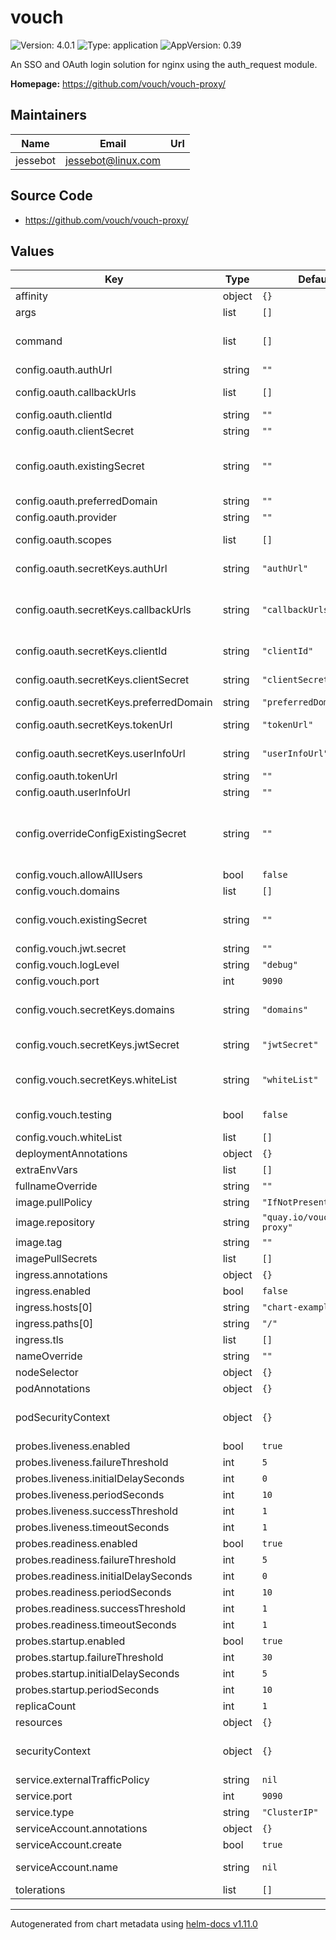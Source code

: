 # vouch

![Version: 4.0.1](https://img.shields.io/badge/Version-4.0.1-informational?style=flat-square) ![Type: application](https://img.shields.io/badge/Type-application-informational?style=flat-square) ![AppVersion: 0.39](https://img.shields.io/badge/AppVersion-0.39-informational?style=flat-square)

An SSO and OAuth login solution for nginx using the auth_request module.

**Homepage:** <https://github.com/vouch/vouch-proxy/>

## Maintainers

| Name | Email | Url |
| ---- | ------ | --- |
| jessebot | <jessebot@linux.com> |  |

## Source Code

* <https://github.com/vouch/vouch-proxy/>

## Values

| Key | Type | Default | Description |
|-----|------|---------|-------------|
| affinity | object | `{}` |  |
| args | list | `[]` | arguments to command for container |
| command | list | `[]` | Allow to specify an alternate command before launching vouch example: command: ['/bin/sh', '-c', 'source /vault/secrets/config && /vouch-proxy'] |
| config.oauth.authUrl | string | `""` | authentication url from your oidc provider |
| config.oauth.callbackUrls | list | `[]` | valid callback urls to use, example https://vouch.example.com/auth |
| config.oauth.clientId | string | `""` | clientID from  your provider |
| config.oauth.clientSecret | string | `""` | clientSecret from your provider |
| config.oauth.existingSecret | string | `""` | existingSecret for clientId, clientSecret, authUrl, tokenUrl, userInfoUrl, scopes, callbackUrls, and preferredDomain. If this value is not empty, we will ignore all of those plain text values and only use your secret keys |
| config.oauth.preferredDomain | string | `""` | preferred domain |
| config.oauth.provider | string | `""` | oauth2 provider, such as keycloak |
| config.oauth.scopes | list | `[]` | array of scopes to get from the provider e.g. [openid, email, profile] |
| config.oauth.secretKeys.authUrl | string | `"authUrl"` | secret key in oauth.existingSecret for authentication url from your oidc provider |
| config.oauth.secretKeys.callbackUrls | string | `"callbackUrls"` | secret key in oauth.existingSecret for commas seperated list of valid callback urls to use, example value for your key in your existing secert: 'https://vouch.example.com/auth,https://vouch.example.com/login' |
| config.oauth.secretKeys.clientId | string | `"clientId"` | secret key in oauth.existingSecret for the clientID from your provider |
| config.oauth.secretKeys.clientSecret | string | `"clientSecret"` | secret key in oauth.existingSecret for clientSecret from your provider |
| config.oauth.secretKeys.preferredDomain | string | `"preferredDomain"` | secret key in oauth.existingSecret for your preferred domain |
| config.oauth.secretKeys.tokenUrl | string | `"tokenUrl"` | secret key in oauth.existingSecret for token url from your oidc provider |
| config.oauth.secretKeys.userInfoUrl | string | `"userInfoUrl"` | secret key in oauth.existingSecret for userInfoUrl from your oidc provider |
| config.oauth.tokenUrl | string | `""` | token url from your oidc provider |
| config.oauth.userInfoUrl | string | `""` | user info Url from your oidc provider |
| config.overrideConfigExistingSecret | string | `""` | Allow overriding the ENTIRE config.yaml value with an existing secret, like a sealed secret. If not empty string, ALL  values under config are ignored except for config.existing. For all possible config.yaml values, see: https://github.com/vouch/vouch-proxy/blob/master/config/config.yml_example |
| config.vouch.allowAllUsers | bool | `false` | whether or not to allow ALL users to login |
| config.vouch.domains | list | `[]` | array of specific domains you'd like to allow access from |
| config.vouch.existingSecret | string | `""` | existingSecret for domains, whiteList, and jwtSecret. If this value is not empty, we ignore vouch.domains, vouch.whiteList, and vouch.jwt.secret |
| config.vouch.jwt.secret | string | `""` | pass in a secret to used for cookies |
| config.vouch.logLevel | string | `"debug"` | logging level for vouch |
| config.vouch.port | int | `9090` | the container port for vouch |
| config.vouch.secretKeys.domains | string | `"domains"` | secret key in vouch.existingSecret with comma seperated list of domains you'd like to allow access from. Example secret value in your existing secret: 'coolcats.com,cooldogs.com' |
| config.vouch.secretKeys.jwtSecret | string | `"jwtSecret"` | secret key in vouch.existingSecret to pass in a secret to used for cookies |
| config.vouch.secretKeys.whiteList | string | `"whiteList"` | secret key in vouch.existingSecret with comma seperated list of emails for users that allowed to use SSO via vouch. Example secret value in your 'friend@coolcats.com,kitty@coolcats.com' |
| config.vouch.testing | bool | `false` | if you enable this, it will    force all 302 redirects to be rendered as a webpage with a link |
| config.vouch.whiteList | list | `[]` | array of emails for users that allowed to use SSO via vouch |
| deploymentAnnotations | object | `{}` |  |
| extraEnvVars | list | `[]` | An array to add extra environment variables |
| fullnameOverride | string | `""` |  |
| image.pullPolicy | string | `"IfNotPresent"` | image pullPolicy, set to always if using an image with the latest tag |
| image.repository | string | `"quay.io/vouch/vouch-proxy"` |  |
| image.tag | string | `""` | change the tag we use for the vouch docker image |
| imagePullSecrets | list | `[]` |  |
| ingress.annotations | object | `{}` |  |
| ingress.enabled | bool | `false` |  |
| ingress.hosts[0] | string | `"chart-example.local"` |  |
| ingress.paths[0] | string | `"/"` |  |
| ingress.tls | list | `[]` |  |
| nameOverride | string | `""` |  |
| nodeSelector | object | `{}` |  |
| podAnnotations | object | `{}` |  |
| podSecurityContext | object | `{}` | securityContext for the pod. see more: https://kubernetes.io/docs/tasks/configure-pod-container/security-context/ |
| probes.liveness.enabled | bool | `true` |  |
| probes.liveness.failureThreshold | int | `5` |  |
| probes.liveness.initialDelaySeconds | int | `0` |  |
| probes.liveness.periodSeconds | int | `10` |  |
| probes.liveness.successThreshold | int | `1` |  |
| probes.liveness.timeoutSeconds | int | `1` |  |
| probes.readiness.enabled | bool | `true` |  |
| probes.readiness.failureThreshold | int | `5` |  |
| probes.readiness.initialDelaySeconds | int | `0` |  |
| probes.readiness.periodSeconds | int | `10` |  |
| probes.readiness.successThreshold | int | `1` |  |
| probes.readiness.timeoutSeconds | int | `1` |  |
| probes.startup.enabled | bool | `true` |  |
| probes.startup.failureThreshold | int | `30` |  |
| probes.startup.initialDelaySeconds | int | `5` |  |
| probes.startup.periodSeconds | int | `10` |  |
| replicaCount | int | `1` | how many pod replicas to deploy |
| resources | object | `{}` |  |
| securityContext | object | `{}` | securityContext for the container. see more: https://kubernetes.io/docs/tasks/configure-pod-container/security-context/ |
| service.externalTrafficPolicy | string | `nil` |  |
| service.port | int | `9090` |  |
| service.type | string | `"ClusterIP"` |  |
| serviceAccount.annotations | object | `{}` | Annotations to add to the service account |
| serviceAccount.create | bool | `true` | Specifies whether a service account should be created |
| serviceAccount.name | string | `nil` | The name of the service account to use. If not set and create is true, a name is generated using the fullname template |
| tolerations | list | `[]` |  |

----------------------------------------------
Autogenerated from chart metadata using [helm-docs v1.11.0](https://github.com/norwoodj/helm-docs/releases/v1.11.0)
